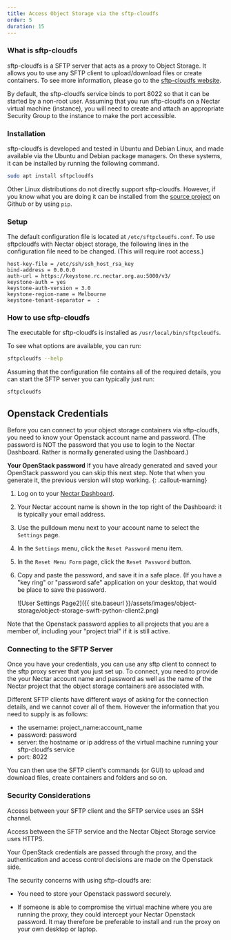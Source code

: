```yaml
---
title: Access Object Storage via the sftp-cloudfs
order: 5
duration: 15
---
```


### What is sftp-cloudfs

sftp-cloudfs is a SFTP server that acts as a proxy to Object Storage.  It
allows you to use any SFTP client to upload/download files or create
containers.  To see more information, please go to the
[sftp-cloudfs website](https://github.com/Memset/sftpcloudfs).

By default, the sftp-cloudfs service binds to port 8022 so that it can be
started by a non-root user.  Assuming that you run sftp-cloudfs on a Nectar
virtual machine (instance), you will need to create and attach an appropriate
Security Group to the instance to make the port accessible.

### Installation

sftp-cloudfs is developed and tested in Ubuntu and Debian Linux, and made
available via the Ubuntu and Debian package managers.  On these systems,
it can be installed by running the following command.


```bash
sudo apt install sftpcloudfs
```

Other Linux distributions do not directly support sftp-cloudfs.  However,
if you know what you are doing it can be installed from the
[source project](https://github.com/memset/sftpcloudfs) on Github or
by using `pip`.

### Setup

The default configuration file is located at `/etc/sftpcloudfs.conf`.  To
use sftpcloudfs with Nectar object storage, the following lines in the
configuration file need to be changed.  (This will require root access.)
  
```shell
host-key-file = /etc/ssh/ssh_host_rsa_key
bind-address = 0.0.0.0
auth-url = https://keystone.rc.nectar.org.au:5000/v3/
keystone-auth = yes
keystone-auth-version = 3.0
keystone-region-name = Melbourne
keystone-tenant-separator =  :
```

### How to use sftp-cloudfs

The executable for sftp-cloudfs is installed as `/usr/local/bin/sftpcloudfs`.

To see what options are available, you can run:
```bash
sftpcloudfs --help
```

Assuming that the configuration file contains all of the required details,
you can start the SFTP server you can typically just run:
```bash
sftpcloudfs
```

## Openstack Credentials

Before you can connect to your object storage containers via sftp-cloudfs,
you need to know your Openstack account name and password.  (The password is
NOT the password that you use to login to the Nectar Dashboard.  Rather
is normally generated using the Dashboard.)

**Your OpenStack password**
If you have already generated and saved your OpenStack password you can
skip this next step.  Note that when you generate it, the previous version
will stop working.
{: .callout-warning}


1. Log on to your [Nectar Dashboard](https://dashboard.rc.nectar.org.au).

2. Your Nectar account name is shown in the top right of the Dashboard:
   it is typically your email address.

3. Use the pulldown menu next to your account name to select the `Settings`
   page.

4. In the `Settings` menu, click the `Reset Password` menu item.

5. In the `Reset Menu Form` page, click the `Reset Password` button.

6. Copy and paste the password, and save it in a safe place.  (If you have
   a "key ring" or "password safe" application on your desktop, that would
   be place to save the password.

    ![User Settings Page2]({{ site.baseurl }}/assets/images/object-storage/object-storage-swift-python-client2.png)

Note that the Openstack password applies to all projects that you are a
member of, including your "project trial" if it is still active.

### Connecting to the SFTP Server

Once you have your credentials, you can use any sftp client to connect to the
sftp proxy server that you just set up.  To connect, you need to provide
the your Nectar account name and password as well as the name of the
Nectar project that the object storage containers are associated with.

Different SFTP clients have different ways of asking for the connection
details, and we cannot cover all of them.  However the information that
you need to supply is as follows:

- the username: project_name:account_name
- password: password
- server: the hostname or ip address of the virtual machine running
  your sftp-cloudfs service
- port: 8022

You can then use the SFTP client's commands (or GUI) to upload and download
files, create containers and folders and so on.

### Security Considerations

Access between your SFTP client and the SFTP service uses an SSH channel.

Access between the SFTP service and the Nectar Object Storage service uses
HTTPS.

Your OpenStack credentials are passed through the proxy, and the authentication
and access control decisions are made on the Openstack side.

The security concerns with using sftp-cloudfs are:

- You need to store your Openstack password securely.

- If someone is able to compromise the virtual machine where you are running
  the proxy, they could intercept your Nectar Openstack password.  It may
  therefore be preferable to install and run the proxy on your own desktop
  or laptop.

